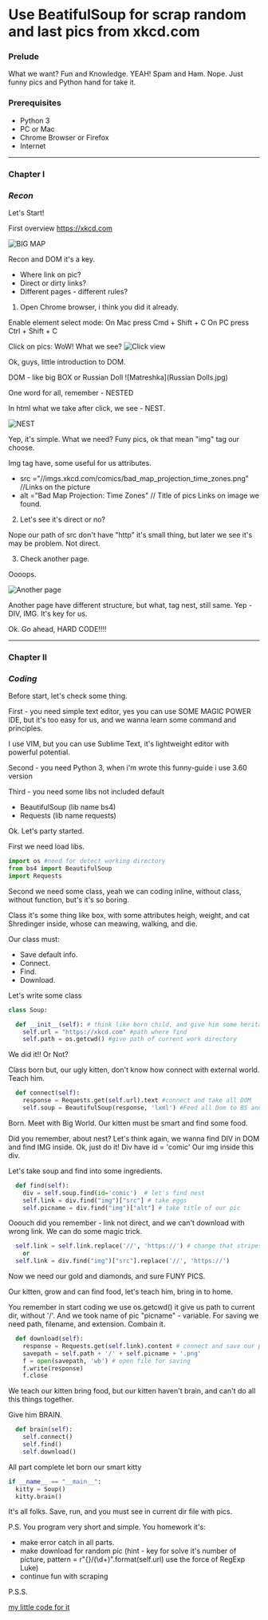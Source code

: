 # Use BeatifulSoup for scrap random and last pics from xkcd.com

### Prelude

What we want? Fun and Knowledge. YEAH! Spam and Ham. Nope. Just funny pics and Python hand for take it.


### Prerequisites
  * Python 3
  * PC or Mac
  * Chrome Browser or Firefox
  * Internet
---
### Chapter I
###  _Recon_

Let's Start!

First overview https://xkcd.com

![BIG MAP](First_view.png)

Recon and DOM it's a key.

- Where link on pic?
- Direct or dirty links?
- Different pages - different rules?

1) Open Chrome browser, i think you did it already.

Enable element select mode:
  On Mac press Cmd + Shift + C
  On PC press Ctrl + Shift + C

Click on pics:
WoW! What we see?
![Click view](Pic_click.png)

Ok, guys, little introduction to DOM.

DOM - like big BOX or Russian Doll
![Matreshka](Russian Dolls.jpg)

One word for all, remember - NESTED

In html what we take after click, we see - NEST.

![NEST](Nest.png)

Yep, it's simple. What we need? Funy pics, ok that mean "img" tag our choose.

Img tag have, some useful for us attributes.
- src ="//imgs.xkcd.com/comics/bad_map_projection_time_zones.png"  //Links on the picture
- alt ="Bad Map Projection: Time Zones" // Title of pics
Links on image we found.


2) Let's see it's direct or no?

Nope our path of src don't have "http" it's small thing, but later we see it's may be problem.
Not direct.

3) Check another page.

Oooops.


![Another page](Another_page.png)

Another page have different structure, but what, tag nest, still same.
Yep - DIV, IMG. It's key for us.

Ok. Go ahead, HARD CODE!!!!

---
### Chapter II
### _Coding_

Before start, let's check some thing.

First - you need simple text editor, yes you can use SOME MAGIC POWER IDE, but it's too easy for us, and we wanna learn some command and principles.

I use VIM, but you can use Sublime Text, it's lightweight editor with powerful potential.

Second - you need Python 3, when i'm wrote this funny-guide i use 3.60 version

Third - you need some libs not included default
- BeautifulSoup (lib name bs4)
- Requests (lib name requests)

Ok. Let's party started.

First we need load libs.
```Python
import os #need for detect working directory
from bs4 import BeautifulSoup
import Requests
```

Second we need some class, yeah we can coding inline, without class, without function, but's it's so boring.

Class it's some thing like box, with some attributes heigh, weight, and cat Shredinger inside, whose can meawing, walking, and die.

Our class must:
- Save default info.
- Connect.
- Find.
- Download.


Let's write some class
```Python
class Soup:

  def __init__(self): # think like born child, and give him some heritage
    self.url = "https://xkcd.com" #path where find
    self.path = os.getcwd() #give path of current work directory     
```

We did it!! Or Not?

Class born but, our ugly kitten, don't know how connect with external world. Teach him.

```Python
  def connect(self):
    response = Requests.get(self.url).text #connect and take all DOM
    self.soup = BeautifulSoup(response, 'lxml') #Feed all Dom to BS and use Fastest parser lxml
```

Born. Meet with Big World. Our kitten must be smart and find some food.

Did you remember, about nest? Let's think again, we wanna find DIV in DOM and find IMG inside. Ok, just do it!
Div have id = 'comic'
Our img inside this div.

Let's take soup and find into some ingredients.

```Python
  def find(self):
    div = self.soup.find(id='comic')  # let's find nest
    self.link = div.find("img")["src"] # take eggs
    self.picname = div.find("img")["alt"] # take title of our pic
```
Ooouch did you remember - link not direct, and we can't download with wrong link. We can do some magic trick.

```Python
  self.link = self.link.replace('//', 'https://') # change that stripes on modern appendix
    or
  self.link = div.find("img")["src"].replace('//', 'https://')
```

Now we need our gold and diamonds, and sure FUNY PICS.

Our kitten, grow and can find food, let's teach him, bring in to home.

You remember in start coding we use os.getcwd() it give us path to current dir, without '/'. And we took name of pic "picname" - variable. For saving we need path, filename, and extension. Combain it.
```Python
  def download(self):
    response = Requests.get(self.link).content # connect and save our pic in memory
    savepath = self.path + '/' + self.picname + '.png'
    f = open(savepath, 'wb') # open file for saving
    f.write(response)
    f.close
```

We teach our kitten bring food, but our kitten haven't brain, and can't do all this things together.

Give him BRAIN.
```Python
  def brain(self):
    self.connect()
    self.find()
    self.download()
```
All part complete let born our smart kitty

```Python
if __name__ == "__main__":
  kitty = Soup()
  kitty.brain()
```

It's all folks. Save, run, and you must see in current dir file with pics.

P.S.
  You program very short and simple.
  You homework it's:
  - make error catch in all parts.
  - make download for random pic
    (hint - key for solve it's number of picture,
      pattern = r"{}/(\d+)".format(self.url) use the force of RegExp Luke)
  - continue fun with scraping

  P.S.S.

  [my little code for it](PicSoup.py)
